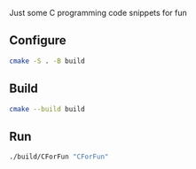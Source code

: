 Just some C programming code snippets for fun

## Configure
```Bash
cmake -S . -B build
```

## Build
```Bash
cmake --build build
```
## Run
```Bash
./build/CForFun "CForFun"
```